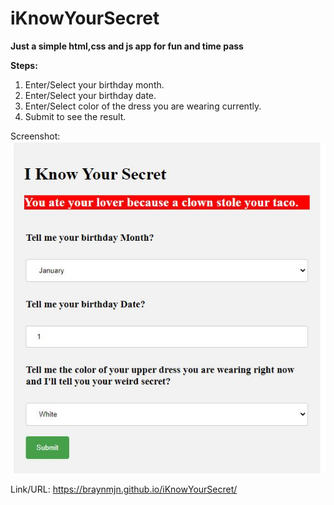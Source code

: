 # iKnowYourSecret

**Just a simple html,css and js app for fun and time pass**

**Steps:**
1. Enter/Select your birthday month.
2. Enter/Select your birthday date.
3. Enter/Select color of the dress you are wearing currently.
4. Submit to see the result.

Screenshot:
![Screenshot](Screenshot.JPG)

Link/URL: https://braynmjn.github.io/iKnowYourSecret/
